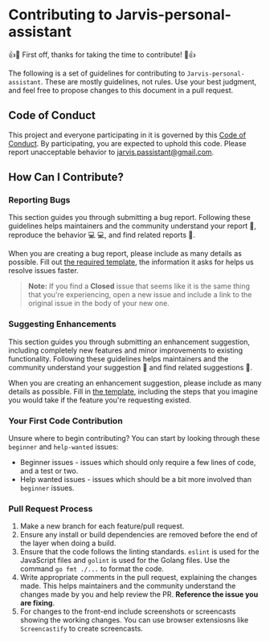 # Contributing to Jarvis-personal-assistant

:+1::tada: First off, thanks for taking the time to contribute! :tada::+1:

The following is a set of guidelines for contributing to `Jarvis-personal-assistant`. These are mostly guidelines, not rules. Use your best judgment, and feel free to propose changes to this document in a pull request.


## Code of Conduct

This project and everyone participating in it is governed by this [Code of Conduct](CODE_OF_CONDUCT.md). By participating, you are expected to uphold this code. Please report unacceptable behavior to [jarvis.passistant@gmail.com](mailto:jarvis.passistant@gmail.com).

## How Can I Contribute?

### Reporting Bugs

This section guides you through submitting a bug report. Following these guidelines helps maintainers and the community understand your report :pencil:, reproduce the behavior :computer: :computer:, and find related reports :mag_right:.

When you are creating a bug report, please include as many details as possible. Fill out [the required template](https://github.com/PradhyumnaP15/Jarvis-personal-assistant/blob/master/.github/ISSUE_TEMPLATE/bug_report.md), the information it asks for helps us resolve issues faster.

> **Note:** If you find a **Closed** issue that seems like it is the same thing that you're experiencing, open a new issue and include a link to the original issue in the body of your new one.

### Suggesting Enhancements

This section guides you through submitting an enhancement suggestion, including completely new features and minor improvements to existing functionality. Following these guidelines helps maintainers and the community understand your suggestion :pencil: and find related suggestions :mag_right:.

When you are creating an enhancement suggestion, please include as many details as possible. Fill in [the template](https://github.com/PradhyumnaP15/Jarvis-personal-assistant/blob/master/.github/ISSUE_TEMPLATE/feature_request.md), including the steps that you imagine you would take if the feature you're requesting existed.

### Your First Code Contribution

Unsure where to begin contributing? You can start by looking through these `beginner` and `help-wanted` issues:

* Beginner issues - issues which should only require a few lines of code, and a test or two.
* Help wanted issues - issues which should be a bit more involved than `beginner` issues.

### Pull Request Process
1. Make a new branch for each feature/pull request. 
2. Ensure any install or build dependencies are removed before the end of the layer when doing a build.
3. Ensure that the code follows the linting standards. `eslint` is used for the JavaScript files and `golint` is used for the Golang files. Use the command `go fmt ./...` to format the code.
4. Write appropriate comments in the pull request, explaining the changes made. This helps maintainers and the community understand the changes made by you and help review the PR. **Reference the issue you are fixing**.
5. For changes to the front-end include screenshots or screencasts showing the working changes. You can use browser extensiosns like `Screencastify` to create screencasts.
